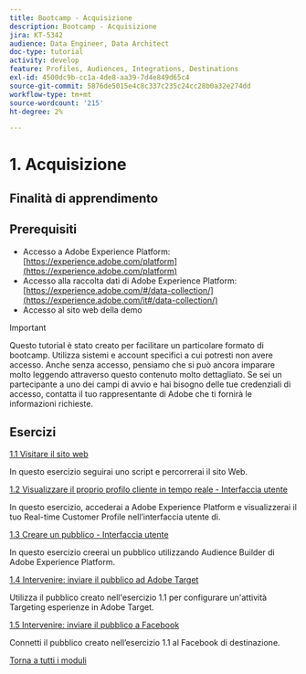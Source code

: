 ```yaml
---
title: Bootcamp - Acquisizione
description: Bootcamp - Acquisizione
jira: KT-5342
audience: Data Engineer, Data Architect
doc-type: tutorial
activity: develop
feature: Profiles, Audiences, Integrations, Destinations
exl-id: 4500dc9b-cc1a-4de8-aa39-7d4e849d65c4
source-git-commit: 5876de5015e4c8c337c235c24cc28b0a32e274dd
workflow-type: tm+mt
source-wordcount: '215'
ht-degree: 2%

---
```


# 1. Acquisizione

## Finalità di apprendimento

## Prerequisiti

- Accesso a Adobe Experience Platform: [https://experience.adobe.com/platform](https://experience.adobe.com/platform)
- Accesso alla raccolta dati di Adobe Experience Platform: [https://experience.adobe.com/#/data-collection/](https://experience.adobe.com/it#/data-collection/)
- Accesso al sito web della demo

>[!IMPORTANT]
>
>Questo tutorial è stato creato per facilitare un particolare formato di bootcamp. Utilizza sistemi e account specifici a cui potresti non avere accesso. Anche senza accesso, pensiamo che si può ancora imparare molto leggendo attraverso questo contenuto molto dettagliato. Se sei un partecipante a uno dei campi di avvio e hai bisogno delle tue credenziali di accesso, contatta il tuo rappresentante di Adobe che ti fornirà le informazioni richieste.

## Esercizi

[1.1 Visitare il sito web](./ex1.md)

In questo esercizio seguirai uno script e percorrerai il sito Web.

[1.2 Visualizzare il proprio profilo cliente in tempo reale - Interfaccia utente](./ex2.md)

In questo esercizio, accederai a Adobe Experience Platform e visualizzerai il tuo Real-time Customer Profile nell’interfaccia utente di.

[1.3 Creare un pubblico - Interfaccia utente](./ex3.md)

In questo esercizio creerai un pubblico utilizzando Audience Builder di Adobe Experience Platform.

[1.4 Intervenire: inviare il pubblico ad Adobe Target](./ex4.md)

Utilizza il pubblico creato nell&#39;esercizio 1.1 per configurare un&#39;attività Targeting esperienze in Adobe Target.

[1.5 Intervenire: inviare il pubblico a Facebook](./ex5.md)

Connetti il pubblico creato nell’esercizio 1.1 al Facebook di destinazione.

[Torna a tutti i moduli](../../overview.md)
